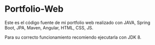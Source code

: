 # Portfolio-Web
Este es el código fuente de mi portfolio web realizado con JAVA, Spring Boot, JPA, Maven, Angular, HTML, CSS, JS.

Para su correcto funcionamiento recomiendo ejecutarla con JDK 8.
